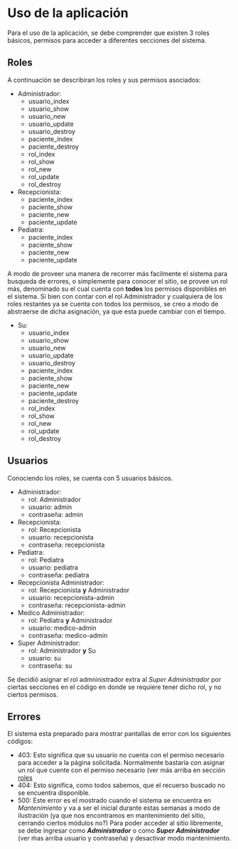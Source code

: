 # Uso de la aplicación

Para el uso de la aplicación, se debe comprender que existen 3 roles básicos, 
permisos para acceder a diferentes secciones del sistema.

## Roles

A continuación se describiran los roles y sus permisos asociados:

- Administrador:
    - usuario_index
    - usuario_show
    - usuario_new
    - usuario_update
    - usuario_destroy
    - paciente_index
    - paciente_destroy
    - rol_index
    - rol_show
    - rol_new
    - rol_update
    - rol_destroy
- Recepcionista:
    - paciente_index
    - paciente_show
    - paciente_new
    - paciente_update
- Pediatra:
    - paciente_index
    - paciente_show
    - paciente_new
    - paciente_update

A modo de proveer una manera de recorrer  más facilmente el sistema para busqueda
de errores, o simplemente para conocer el sitio, se provee un rol más, denominado su
el cual cuenta con **todos** los permisos disponibles en el sistema.
Si bien con contar con el rol Administrador y cualquiera de los roles restantes
ya se cuenta con todos los permisos, se creo a modo de abstraerse de dicha asignación,
ya que esta puede cambiar con el tiempo.

 - Su:
    - usuario_index
    - usuario_show
    - usuario_new
    - usuario_update
    - usuario_destroy
    - paciente_index
    - paciente_show
    - paciente_new
    - paciente_update
    - paciente_destroy
    - rol_index
    - rol_show
    - rol_new
    - rol_update
    - rol_destroy

## Usuarios

Conociendo los roles, se cuenta con 5 usuarios básicos.

- Administrador:
    - rol: Administrador
    - usuario: admin
    - contraseña: admin
- Recepcionista:
    - rol: Recepcionista
    - usuario: recepcionista
    - contraseña: recepcionista
- Pediatra:
    - rol: Pediatra
    - usuario: pediatra
    - contraseña: pediatra
- Recepcionista Administrador:
    - rol: Recepcionista **y** Administrador
    - usuario: recepcionista-admin
    - contraseña: recepcionista-admin
- Medico Administrador:
    - rol: Pediatra **y** Administrador
    - usuario: medico-admin
    - contraseña: medico-admin
- Super Administrador:
    - rol: Administrador **y** Su
    - usuario: su
    - contraseña: su

Se decidió asignar el rol admninistrador extra al _Super Administrador_ por ciertas
secciones en el código en donde se requiere tener dicho rol, y no ciertos permisos.

## Errores

El sistema esta preparado para mostrar pantallas de error con los siguientes códigos:

- 403: Esto significa que su usuario no cuenta con el permiso necesario para acceder
a la página solicitada.
Normalmente bastaría con asignar un rol que cuente con el permiso necesario (ver
más arriba en sección [roles](#roles)
- 404: Esto significa, como todos sabemos, que el recuerso buscado no se encuentra
disponible.
- 500: Este error es el mostrado cuando el sistema se encuentra en _Mantenimiento_
y va a ser el inicial durante estas semanas a modo de ilustración (ya que nos
encontramos en mantenimiento del sitio, cerrando ciertos módulos no?)
Para poder acceder al sitio libremente, se debe ingresar como **_Administrador_** 
o como **_Super Administrador_** (ver ḿas arriba usuario y contraseña) y desactivar
modo mantenimiento.